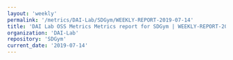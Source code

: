 ```yaml
---
layout: 'weekly'
permalink: '/metrics/DAI-Lab/SDGym/WEEKLY-REPORT-2019-07-14'
title: 'DAI Lab OSS Metrics Metrics report for SDGym | WEEKLY-REPORT-2019-07-14'
organization: 'DAI-Lab'
repository: 'SDGym'
current_date: '2019-07-14'
---
```

